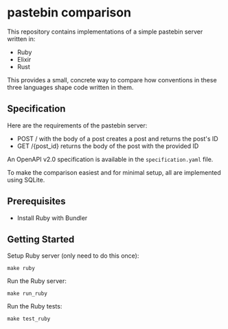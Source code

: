 # pastebin comparison

This repository contains implementations of a simple pastebin server written in:

- Ruby
- Elixir
- Rust

This provides a small, concrete way to compare how conventions in these three languages shape code written in them.

## Specification

Here are the requirements of the pastebin server:

- POST / with the body of a post creates a post and returns the post's ID
- GET /{post_id} returns the body of the post with the provided ID

An OpenAPI v2.0 specification is available in the `specification.yaml` file.

To make the comparison easiest and for minimal setup, all are implemented using SQLite.

## Prerequisites

- Install Ruby with Bundler

## Getting Started

Setup Ruby server (only need to do this once):

    make ruby

Run the Ruby server:

    make run_ruby

Run the Ruby tests:

    make test_ruby
